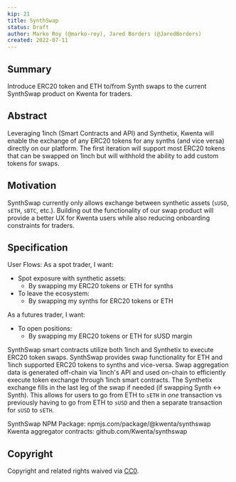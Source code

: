 ```yaml
---
kip: 21
title: SynthSwap
status: Draft
author: Marko Roy (@marko-roy), Jared Borders (@JaredBorders)
created: 2022-07-11
---
```


## Summary

Introduce ERC20 token and ETH to/from Synth swaps to the current SynthSwap product on Kwenta for traders.

## Abstract

Leveraging 1inch (Smart Contracts and API) and Synthetix, Kwenta will enable the exchange of any ERC20 tokens for any synths (and vice versa) directly on our platform. The first iteration will support most ERC20 tokens that can be swapped on 1inch but will withhold the ability to add custom tokens for swaps.

## Motivation

SynthSwap currently only allows exchange between synthetic assets (`sUSD`, `sETH`, `sBTC`, etc.). Building out the functionality of our swap product will provide a better UX for Kwenta users while also reducing onboarding constraints for traders.

## Specification

User Flows:
As a spot trader, I want:
* Spot exposure with synthetic assets:
  * By swapping my ERC20 tokens or ETH for synths
* To leave the ecosystem:
  * By swapping my synths for ERC20 tokens or ETH

As a futures trader, I want:
* To open positions:
  * By swapping my ERC20 tokens or ETH for sUSD margin

SynthSwap smart contracts utilize both 1inch and Synthetix to execute ERC20 token swaps. SynthSwap provides swap functionality for ETH and 1inch supported ERC20 tokens to synths and vice-versa. Swap aggregation data is generated off-chain via 1inch's API and used on-chain to efficiently execute token exchange through 1inch smart contracts. The Synthetix exchange fills in the last leg of the swap if needed (if swapping Synth <-> Synth). This allows for users to go from ETH to `sETH` in *one* transaction vs previously having to go from ETH to `sUSD` and then a separate transaction for `sUSD` to `sETH`.

SynthSwap NPM Package: npmjs.com/package/@kwenta/synthswap
Kwenta aggregator contracts: github.com/Kwenta/synthswap

## Copyright
Copyright and related rights waived via [CC0](https://creativecommons.org/publicdomain/zero/1.0/).
